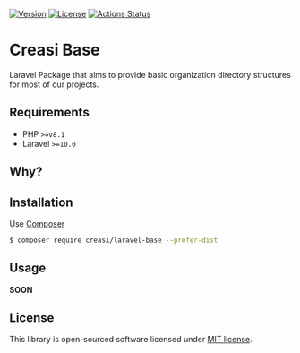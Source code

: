 [![Version](https://img.shields.io/packagist/v/creasi/laravel-base?style=flat-square)](https://packagist.org/packages/creasi/laravel-base)
[![License](https://img.shields.io/github/license/creasico/laravel-base?style=flat-square)](https://github.com/creasico/laravel-base/blob/main/LICENSE)
[![Actions Status](https://img.shields.io/github/actions/workflow/status/creasico/laravel-base/test.yml?branch=main&style=flat-square)](https://github.com/creasico/laravel-base/actions)

# Creasi Base

Laravel Package that aims to provide basic organization directory structures for most of our projects.

## Requirements

- PHP `>=v8.1`
- Laravel `>=10.0`

## Why?

## Installation

Use [Composer](https://getcomposer.org/)

```bash
$ composer require creasi/laravel-base --prefer-dist
```

## Usage

__SOON__

## License

This library is open-sourced software licensed under [MIT license](LICENSE).
